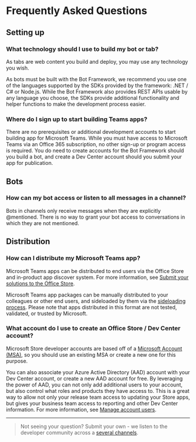 # Frequently Asked Questions

## Setting up

### What technology should I use to build my bot or tab?

As tabs are web content you build and deploy, you may use any technology you wish.  

As bots must be built with the Bot Framework, we recommend you use one of the languages supported by the SDKs provided by the framework:  .NET / C# or Node.js.  While the Bot Framework also provides REST APIs usable by any language you choose, the SDKs provide additional functionality and helper functions to make the development process easier.

### Where do I sign up to start building Teams apps?

There are no prerequisites or additional development accounts to start building app for Microsoft Teams.  While you must have access to Microsoft Teams via an Office 365 subscription, no other sign-up or program access is required.  You do need to create accounts for the Bot Framework should you build a bot, and create a Dev Center account should you submit your app for publication.

## Bots

### How can my bot access or listen to all messages in a channel?

Bots in channels only receive messages when they are explicitly @mentioned.  There is no way to grant your bot access to conversations in which they are not mentioned.

## Distribution

### How can I distribute my Microsoft Teams app?

Microsoft Teams apps can be distributed to end users via the Office Store and in-product app discover system.  For more information, see [Submit your solutions to the Office Store](submission.md).

Microsoft Teams app packages can be manually distributed to your colleagues or other end users, and sideloaded by them via the [sideloading process](sideload.md).  Please note that apps distributed in this format are not tested, validated, or trusted by Microsoft. 

### What account do I use to create an Office Store / Dev Center account?

Microsoft Store developer accounts are based off of a [Microsoft Account (MSA)](https://account.microsoft.com/account), so you should use an existing MSA or create a new one for this purpose.  

You can also associate your Azure Active Directory (AAD) account with your Dev Center account, or create a new AAD account for free.  By leveraging the power of AAD, you can not only add additional users to your account, but also control what roles and products they have access to.  This is a great way to allow not only your release team access to updating your Store apps, but gives your business team access to reporting and other Dev Center information.  For more information, see [Manage account users](https://docs.microsoft.com/en-us/windows/uwp/publish/manage-account-users).

---
>Not seeing your question?  Submit your own - we listen to the developer community across a [several channels](feedback.md).